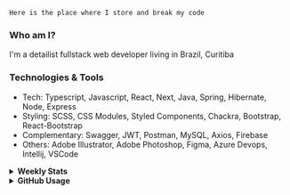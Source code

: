 ```
Here is the place where I store and break my code
```
### Who am I?
I'm a detailist fullstack web developer living in Brazil, Curitiba

### Technologies & Tools
- Tech: Typescript, Javascript, React, Next, Java, Spring, Hibernate, Node, Express
- Styling: SCSS, CSS Modules, Styled Components, Chackra, Bootstrap, React-Bootstrap
- Complementary: Swagger, JWT, Postman, MySQL, Axios, Firebase
- Others: Adobe Illustrator, Adobe Photoshop, Figma, Azure Devops, Intellij, VSCode

<details>
  <summary><b> Weekly Stats</b></summary>
<!--START_SECTION:waka-->

```text
JavaScript       3 hrs 54 mins   ███████████████░░░░░░░░░░   60.23 %
TypeScript       1 hr 26 mins    █████▓░░░░░░░░░░░░░░░░░░░   22.30 %
Java             54 mins         ███▒░░░░░░░░░░░░░░░░░░░░░   13.90 %
XML              12 mins         ▓░░░░░░░░░░░░░░░░░░░░░░░░   03.26 %
GitIgnore file   0 secs          ░░░░░░░░░░░░░░░░░░░░░░░░░   00.10 %
```

<!--END_SECTION:waka-->
</details>

<details>
  <summary><b> GitHub Usage</b></summary>
  
[![Top Langs](https://github-readme-stats.vercel.app/api/top-langs/?username=gxlpes&&langs_count=9&layout=compact)](https://github.com/anuraghazra/github-readme-stats)

</details>
